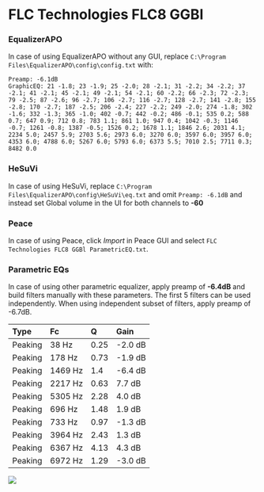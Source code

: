 # FLC Technologies FLC8 GGBl

### EqualizerAPO
In case of using EqualizerAPO without any GUI, replace `C:\Program Files\EqualizerAPO\config\config.txt`
with:
```
Preamp: -6.1dB
GraphicEQ: 21 -1.8; 23 -1.9; 25 -2.0; 28 -2.1; 31 -2.2; 34 -2.2; 37 -2.1; 41 -2.1; 45 -2.1; 49 -2.1; 54 -2.1; 60 -2.2; 66 -2.3; 72 -2.3; 79 -2.5; 87 -2.6; 96 -2.7; 106 -2.7; 116 -2.7; 128 -2.7; 141 -2.8; 155 -2.8; 170 -2.7; 187 -2.5; 206 -2.4; 227 -2.2; 249 -2.0; 274 -1.8; 302 -1.6; 332 -1.3; 365 -1.0; 402 -0.7; 442 -0.2; 486 -0.1; 535 0.2; 588 0.7; 647 0.9; 712 0.8; 783 1.1; 861 1.0; 947 0.4; 1042 -0.3; 1146 -0.7; 1261 -0.8; 1387 -0.5; 1526 0.2; 1678 1.1; 1846 2.6; 2031 4.1; 2234 5.0; 2457 5.9; 2703 5.6; 2973 6.0; 3270 6.0; 3597 6.0; 3957 6.0; 4353 6.0; 4788 6.0; 5267 6.0; 5793 6.0; 6373 5.5; 7010 2.5; 7711 0.3; 8482 0.0
```

### HeSuVi
In case of using HeSuVi, replace `C:\Program Files\EqualizerAPO\config\HeSuVi\eq.txt` and omit `Preamp:
-6.1dB` and instead set Global volume in the UI for both channels to **-60**

### Peace
In case of using Peace, click *Import* in Peace GUI and select `FLC Technologies FLC8 GGBl ParametricEQ.txt`.

### Parametric EQs
In case of using other parametric equalizer, apply preamp of **-6.4dB** and build filters manually
with these parameters. The first 5 filters can be used independently.
When using independent subset of filters, apply preamp of -6.7dB.

| Type    | Fc      |    Q | Gain    |
|:--------|:--------|:-----|:--------|
| Peaking | 38 Hz   | 0.25 | -2.0 dB |
| Peaking | 178 Hz  | 0.73 | -1.9 dB |
| Peaking | 1469 Hz | 1.4  | -6.4 dB |
| Peaking | 2217 Hz | 0.63 | 7.7 dB  |
| Peaking | 5305 Hz | 2.28 | 4.0 dB  |
| Peaking | 696 Hz  | 1.48 | 1.9 dB  |
| Peaking | 733 Hz  | 0.97 | -1.3 dB |
| Peaking | 3964 Hz | 2.43 | 1.3 dB  |
| Peaking | 6367 Hz | 4.13 | 4.3 dB  |
| Peaking | 6972 Hz | 1.29 | -3.0 dB |

![](https://raw.githubusercontent.com/jaakkopasanen/AutoEq/master/results/innerfidelity/sbaf-serious/FLC%20Technologies%20FLC8%20GGBl/FLC%20Technologies%20FLC8%20GGBl.png)